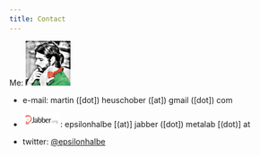 ```yaml
---
title: Contact
---
```


Me: ![Martin Heuschober](./images/portrait.jpg)

- <span class="fa fa-envelope"/> e-mail:  martin ([dot]) heuschober ([at]) gmail ([dot]) com

- [![Jabber](./images/jabber.png)](http://www.jabber.org): epsilonhalbe [(at)] jabber ([dot]) metalab [(dot)] at

- <span class="fa fa-twitter"/> twitter: [\@epsilonhalbe](http://twitter.com/epsilonhalbe)
